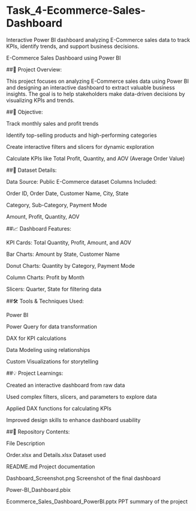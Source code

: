 # Task_4-Ecommerce-Sales-Dashboard
Interactive Power BI dashboard analyzing E-Commerce sales data to track KPIs, identify trends, and support business decisions.

E-Commerce Sales Dashboard using Power BI

##📌 Project Overview:

This project focuses on analyzing E-Commerce sales data using Power BI and designing an interactive dashboard to extract valuable business insights. The goal is to help stakeholders make data-driven decisions by visualizing KPIs and trends.


##🎯 Objective:

Track monthly sales and profit trends

Identify top-selling products and high-performing categories

Create interactive filters and slicers for dynamic exploration

Calculate KPIs like Total Profit, Quantity, and AOV (Average Order Value)


##📂 Dataset Details:

Data Source: Public E-Commerce dataset
Columns Included:

Order ID, Order Date, Customer Name, City, State

Category, Sub-Category, Payment Mode

Amount, Profit, Quantity, AOV


##📈 Dashboard Features:

KPI Cards: Total Quantity, Profit, Amount, and AOV

Bar Charts: Amount by State, Customer Name

Donut Charts: Quantity by Category, Payment Mode

Column Charts: Profit by Month

Slicers: Quarter, State for filtering data


##🛠 Tools & Techniques Used:

Power BI

Power Query for data transformation

DAX for KPI calculations

Data Modeling using relationships

Custom Visualizations for storytelling


##💡 Project Learnings:

Created an interactive dashboard from raw data

Used complex filters, slicers, and parameters to explore data

Applied DAX functions for calculating KPIs

Improved design skills to enhance dashboard usability


##📁 Repository Contents:

File Description

Order.xlsx and Details.xlsx	Dataset used

README.md	Project documentation

Dashboard_Screenshot.png	Screenshot of the final dashboard

Power-BI_Dashboard.pbix

Ecommerce_Sales_Dashboard_PowerBI.pptx	PPT summary of the project
